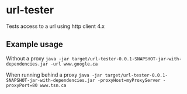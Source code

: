# url-tester
Tests access to a url using http client 4.x

## Example usage
Without a proxy
`java -jar target/url-tester-0.0.1-SNAPSHOT-jar-with-dependencies.jar -url www.google.ca`

When running behind a proxy
`java -jar target/url-tester-0.0.1-SNAPSHOT-jar-with-dependencies.jar -proxyHost=myProxyServer -proxyPort=80 www.tsn.ca`
